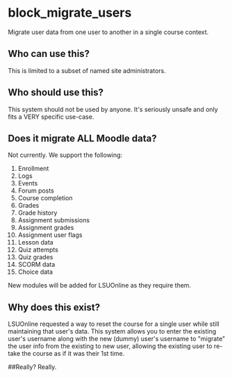 # block_migrate_users
Migrate user data from one user to another in a single course context.

## Who can use this?
This is limited to a subset of named site administrators.

## Who should use this?
This system should not be used by anyone. It's seriously unsafe and only fits a VERY specific use-case.

## Does it migrate ALL Moodle data?
Not currently. We support the following:
1. Enrollment
1. Logs
1. Events
1. Forum posts
1. Course completion
1. Grades
1. Grade history
1. Assignment submissions
1. Assignment grades
1. Assignment user flags
1. Lesson data
1. Quiz attempts
1. Quiz grades
1. SCORM data
1. Choice data

New modules will be added for LSUOnline as they require them.

## Why does this exist?
LSUOnline requested a way to reset the course for a single user while still maintaining that user's data.
This system allows you to enter the existing user's username along with the new (dummy) user's username to "migrate" the user info from the existing to new user, allowing the existing user to re-take the course as if it was their 1st time.

##Really?
Really.
